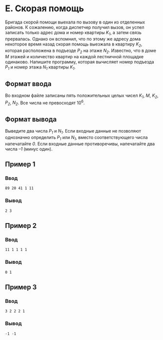 # E. Скорая помощь

Бригада скорой помощи выехала по вызову в один из отделенных районов. К сожалению, когда диспетчер получил вызов, он
успел записать только адрес дома и номер квартиры _K<sub>1</sub>_, а затем связь прервалась. Однако он вспомнил, что по
этому же адресу дома некоторое время назад скорая помощь выезжала в квартиру _K<sub>2</sub>_, которая расположена в
подъезде _P<sub>2</sub>_ на этаже _N<sub>2</sub>_. Известно, что в доме _M_ этажей и количество квартир на каждой
лестничной площадке одинаково. Напишите программу, которая вычисляет номер подъезда _P<sub>1</sub>_ и номер этажа
_N<sub>1</sub>_ квартиры _K<sub>1</sub>_.

## Формат ввода

Во входном файле записаны пять положительных целых чисел _K<sub>1</sub>_, _M_, _K<sub>2</sub>_, _P<sub>2</sub>_,
_N<sub>2</sub>_. Все числа не превосходят 10<sup>6</sup>.

## Формат вывода

Выведите два числа _P<sub>1</sub>_ и _N<sub>1</sub>_. Если входные данные не позволяют однозначно определить
_P<sub>1</sub>_ или _N<sub>1</sub>_, вместо соответствующего числа напечатайте _0_. Если входные данные противоречивы,
напечатайте два числа _–1_ (минус один).

## Пример 1

### Ввод

    89 20 41 1 11

### Вывод

    2 3

## Пример 2

### Ввод

    11 1 1 1 1

### Вывод

    0 1

## Пример 3

### Ввод

    3 2 2 2 1

### Вывод

    -1 -1


